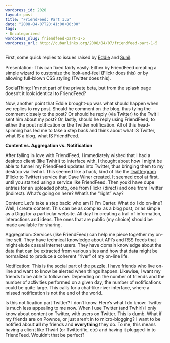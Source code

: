 ```yaml
--- 
wordpress_id: 2028
layout: post
title: "FriendFeed: Part 1.5"
date: "2008-04-07T20:41:00+00:00"
tags: 
- Uncategorized
wordpress_slug: friendfeed-part-1-5
wordpress_url: http://cubanlinks.org/2008/04/07/friendfeed-part-1-5
---
```

<p>First, some quick replies to issues raised by <a href="http://cubanlinks.org/articles/2008/4/4/friendfeed-part-1#comment-2025">Eddie</a> and <a href="http://cubanlinks.org/articles/2008/4/4/friendfeed-part-1#comment-2026">Sunil</a>:</p>


<p>Presentation: This can fixed fairly easily.  Either by FriendFeed creating a simple wizard to customize the look-and-feel (Flickr does this) or by allowing full-blown <span class="caps">CSS</span> styling (Twitter does this).</p>


<p>SocialThing: I&#8217;m not part of the private beta, but from the splash page doesn&#8217;t it look identical to FriendFeed?</p>


<p>Now, another point that Eddie brought-up was what should happen when we replies to my post.  Should he comment on the blog, thus tying the comment closely to the post?  Or should he reply (via Twitter) to the Twit I sent him about my post?  Or, lastly, should he reply using FriendFeed, to either the post notification or the Twitter notification.  All of this head-spinning has led me to take a step back and think about what IS Twitter, what IS a blog, what IS FriendFeed.</p>


<p><strong>Content vs. Aggregation vs. Notification</strong></p>


<p>After falling in love with FriendFeed, I immediately wished that I had a desktop client (like Twhirl) to interface with.  I thought about how I might be able to funnel my FriendFeed updates into Twitter, thus bringing them to my desktop via Twhirl.  This seemed like a hack, kind of like the <a href="http://www.twittergram.com/flickrtotwitter/">Twittergram</a> (Flickr to Twitter) service that Dave Winer created.  It seemed cool at first, until you started using a service like FriendFeed.  Then you&#8217;d have dupe entries for an uploaded photo, one from Flickr (direct) and one from Twitter (indirect).  What&#8217;s going on here?  What&#8217;s the &#8220;right&#8221; way?</p>


<p>Content:  Let&#8217;s take a step back: who am I? I&#8217;m Carter.  What do I do on-line?  Well, I create content.  This can be as complex as a blog post, or as simple as a Digg for a particular website.  All day I&#8217;m creating a trail of information, interactions and ideas.  The ones that are public (my choice) should be made available for sharing.</p>


<p>Aggregation:  Services (like FriendFeed) can help me piece together my on-line self.  They have technical knowledge about <span class="caps">API</span>&#8217;s and <span class="caps">RSS</span> feeds that might elude casual Internet users.  They have domain knowledge about the data that can be extracted from various sites and how that data might be normalized to produce a coherent &#8220;river&#8221; of my on-line life.</p>


<p>Notification:  This is the social part of the puzzle.  I have friends who live on-line and want to know be alerted when things happen.  Likewise, I want my friends to be able to follow me.  Depending on the number of friends and the number of activities performed on a given day, the number of notifications could be quite large.  This calls for a chat-like river interface, where a missed notification is not the end of the world.</p>


<p>Is this notification part Twitter?  I don&#8217;t know.  Here&#8217;s what I do know: Twitter is much less appealing to me now.  When I use Twitter (and Twhirl) I only know about content on Twitter, with users on Twitter.  This is dumb.  What if my friends are on Pownce, or just aren&#8217;t in to micro-blogging?  I want to be notified about <strong>all</strong> my friends and <strong>everything</strong> they do.  To me, this means having a client like Thwirl (or Twitterific, etc) and having it plugged-in to FriendFeed.  Wouldn&#8217;t that be perfect?</p>

